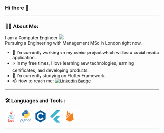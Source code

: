 ### Hi there 👋

---

### :man_technologist: About Me:

I am a Computer Engineer <img src="https://media.giphy.com/media/WUlplcMpOCEmTGBtBW/giphy.gif" width="30">.
<br>
Pursuing a Engineering with Management MSc in London right now.
- 🔭 I’m currently working on my senior project which will be a social media application.
- ⚡ In my free times, I love learning new technologies, earning certificates, and developing products.
- 🌱 I’m currently studying on Flutter Framework.
- 📫 How to reach me: [![Linkedin Badge](https://img.shields.io/badge/-kakbar-blue?style=flat&logo=Linkedin&logoColor=white)](https://www.linkedin.com/in/mert-arcan-0b9a611b9/)

---

### :hammer_and_wrench: Languages and Tools :

<div>

<img src = "https://github.com/devicons/devicon/blob/master/icons/java/java-original-wordmark.svg" title = "Java" alt= "Java" width = "40" height = "40"/>&nbsp;
<img src = "https://github.com/devicons/devicon/blob/master/icons/python/python-original-wordmark.svg" title = "Python" alt= "Python" width = "40" height = "40"/>&nbsp;
<img src = "https://github.com/devicons/devicon/blob/master/icons/c/c-plain.svg" title = "C" alt= "C" width = "40" height = "40"/>&nbsp;
<img src="https://github.com/devicons/devicon/blob//master/icons/flutter/flutter-plain.svg" title="Flutter" alt="Flutter" width = "40" height = "40"/>&nbsp;
<img src = "https://github.com/devicons/devicon/blob/master/icons/firebase/firebase-plain.svg" title = "Firebase" alt= "Firebase" width = "40" height = "40"/>&nbsp;

</div>

---

<!--
**Arjein/Arjein** is a ✨ _special_ ✨ repository because its `README.md` (this file) appears on your GitHub profile.

Here are some ideas to get you started:

- 👯 I’m looking to collaborate on ...
- 🤔 I’m looking for help with ...
- 💬 Ask me about ...
- 😄 Pronouns: ...


 // Linkedin
<div id="header" align="center">
<a href="https://www.linkedin.com/in/mert-arcan-0b9a611b9/">
  <img src="https://img.shields.io/badge/LinkedIn-blue?style=for-the-badge&logo=linkedin&logoColor=white" alt="LinkedIn Badge"/>
    </a>
// View Counter
</div>
<img src="https://komarev.com/ghpvc/?username=Arjein&style=flat-square&color=blue" alt=""/>
  -->
